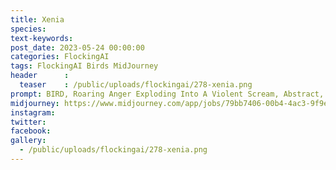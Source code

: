 ```yaml
---
title: Xenia
species: 
text-keywords: 
post_date: 2023-05-24 00:00:00
categories: FlockingAI
tags: FlockingAI Birds MidJourney 
header      :
  teaser    : /public/uploads/flockingai/278-xenia.png
prompt: BIRD, Roaring Anger Exploding Into A Violent Scream, Abstract, artistic creative, Evny, Fear, Massness, destroyer of worlds, 
midjourney: https://www.midjourney.com/app/jobs/79bb7406-00b4-4ac3-9f9e-efe2c8810637
instagram: 
twitter: 
facebook: 
gallery: 
  - /public/uploads/flockingai/278-xenia.png
---
```


